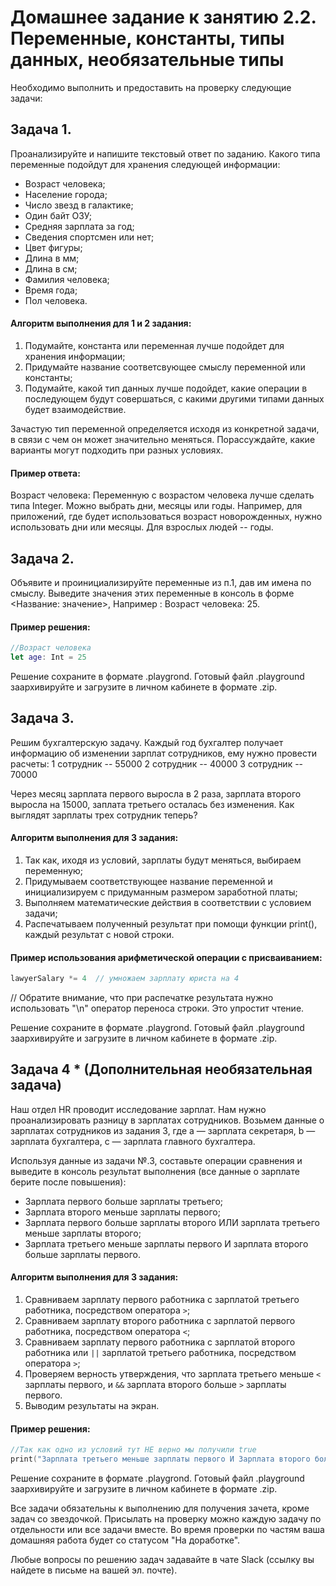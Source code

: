 # Домашнее задание к занятию 2.2. Переменные, константы, типы данных, необязательные типы

Необходимо выполнить и предоставить на проверку следующие задачи:

## Задача 1. 


Проанализируйте и напишите текстовый ответ по заданию. Какого типа переменные подойдут для хранения следующей информации:
* Возраст человека; 
* Население города; 
* Число звезд в галактике;
* Один байт ОЗУ; 
* Средняя зарплата за год; 
* Сведения спортсмен или нет;
* Цвет фигуры; 
* Длина в мм; 
* Длина в см;
* Фамилия человека; 
* Время года;
* Пол человека.

#### Алгоритм выполнения для 1 и 2 задания:

1. Подумайте, константа или переменная лучше подойдет для хранения информации;
2. Придумайте название соответсвующее смыслу переменной или константы;
3. Подумайте, какой тип данных лучше подойдет, какие операции в последующем будут совершаться, с какими другими типами данных будет взаимодействие.

Зачастую тип переменной определяется исходя из конкретной задачи, в связи с чем он может значительно меняться. Порассуждайте, какие варианты могут подходить при разных условиях.

#### Пример ответа:

Возраст человека:
Переменную с возрастом человека лучше сделать типа Integer. Можно выбрать дни, месяцы или годы. Например, для приложений, где будет использоваться возраст новорожденных, нужно использовать дни или месяцы. Для взрослых людей -- годы.



## Задача 2. 

Объявите и проинициализируйте переменные из п.1, дав им имена по смыслу.
Выведите значения этих переменные в консоль в форме <Название: значение>,
Например : Возраст человека: 25.

#### Пример решения:

```swift
//Возраст человека
let age: Int = 25
``` 

Решение сохраните в формате .playgrond. 
Готовый файл .playground заархивируйте и загрузите в личном кабинете в формате .zip.

## Задача 3. 

Решим бухгалтерскую задачу. Каждый год бухгалтер получает информацию об изменении зарплат сотрудников, ему нужно провести расчеты:
1 сотрудник -- 55000 
2 сотрудник -- 40000
3 сотрудник -- 70000

Через месяц зарплата первого выросла в 2 раза, зарплата второго выросла на 15000, заплата третьего осталась без изменения. 
Как выглядят зарплаты трех сотрудник теперь?

#### Алгоритм выполнения для 3 задания:
1. Так как, иходя из условий, зарплаты будут меняться, выбираем переменную;
2. Придумываем соответствующее название переменной и инициализируем с придуманным размером заработной платы;
3. Выполняем математические действия в соответствии с условием задачи;
4. Распечатываем полученный результат при помощи функции print(), каждый результат с новой строки.

#### Пример использования арифметической операции с присваиванием:
```swift
lawyerSalary *= 4  // умножаем зарплату юриста на 4
```

// Обратите внимание, что при распечатке результата нужно использовать "\n" оператор переноса строки. Это упростит чтение.

Решение сохраните в формате .playgrond. Готовый файл .playground заархивируйте и загрузите в личном кабинете в формате .zip.

## Задача 4 * (Дополнительная необязательная задача) 

Наш отдел HR проводит исследование зарплат. Нам нужно проанализировать разницу в зарплатах сотрудников. Возьмем данные о зарплатах сотрудников из задания 3, где a — зарплата секретаря, b — зарплата бухгалтера, с — зарплата главного бухгалтера.

Используя данные из задачи №.3, составьте операции сравнения и выведите в консоль результат выполнения (все данные о зарплате берите после повышения):
- Зарплата первого больше зарплаты третьего;
- Зарплата второго меньше зарплаты первого;
- Зарплата первого больше зарплаты второго ИЛИ зарплата третьего меньше зарплаты второго;
- Зарплата третьего меньше зарплаты первого И зарплата второго больше зарплаты первого.

#### Алгоритм выполнения для 3 задания:
1. Сравниваем зарплату первого работника с зарплатой третьего работника, посредством оператора `>`;
2. Сравниваем зарплату второго работника с зарплатой первого работника, посредством оператора `<`;
3. Сравниваем зарплату первого работника с зарплатой второго работника или `||`  зарплатой третьего работника, посредством оператора `>`;
4. Проверяем верность утверждения, что зарплата третьего меньше `<` зарплаты первого, и `&&` зарплата второго больше `>` зарплаты первого.
5. Выводим результаты на экран.

#### Пример решения:
```swift
//Так как одно из условий тут НЕ верно мы получили true
print("Зарплата третьего меньше зарплаты первого И Зарплата второго больше зарплаты первого: \(ceoSalary < lawyerSalary && managerSalary > lawyerSalary)")
```

Решение сохраните в формате .playgrond. Готовый файл .playground заархивируйте и загрузите в личном кабинете в формате .zip.

Все задачи обязательны к выполнению для получения зачета, кроме задач со звездочкой. Присылать на проверку можно каждую задачу по отдельности или все задачи вместе. Во время проверки по частям ваша домашняя работа будет со статусом "На доработке".

Любые вопросы по решению задач задавайте в чате Slack (ссылку вы найдете в письме на вашей эл. почте).
